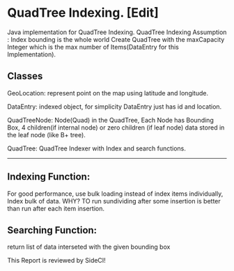 # QuadTree Indexing. [Edit]

Java implementation for QuadTree Indexing.
QuadTree Indexing Assumption : Index bounding is the whole world Create QuadTree with the
maxCapacity Integer which is the max number of Items(DataEntry for this Implementation).


Classes
----------
GeoLocation: represent point on the map using latitude and longitude.

DataEntry: indexed object, for simplicity DataEntry just has id and location.

QuadTreeNode: Node(Quad) in the QuadTree, Each Node has Bounding Box, 4 children(if internal node)
or zero children (if leaf node) data stored in the leaf node (like B+ tree).

QuadTree: QuadTree Indexer with Index and search functions.

---------------------------------------------------------------------------------------------------

Indexing Function:
-----------------
For good performance, use bulk loading instead of index items individually, Index bulk of data.
WHY?
TO run sundividing after some insertion is better than run after each item insertion.

Searching Function:
------------------
return list of data interseted with the given bounding box

This Report is reviewed by SideCI!

